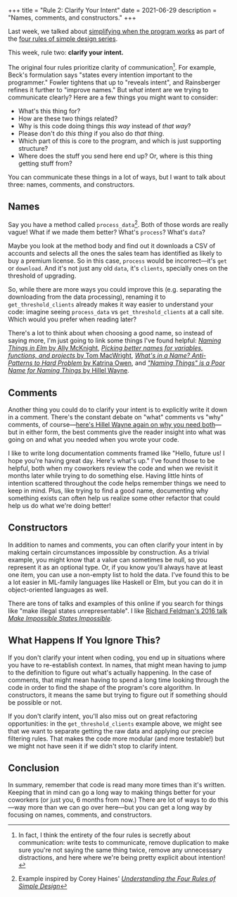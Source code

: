 +++
title = "Rule 2: Clarify Your Intent"
date = 2021-06-29
description = "Names, comments, and constructors."
+++

Last week, we talked about [simplifying when the program works](@/posts/rule-1-simplify-when-the-program-works.md) as part of the [four rules of simple design series](@/posts/my-take-on-the-four-rules-of-simple-design.md).

This week, rule two: **clarify your intent.**

The original four rules prioritize clarity of communication[^four-rules-are-about-communication]. For example, Beck's formulation says "states every intention important to the programmer." Fowler tightens that up to "reveals intent", and Rainsberger refines it further to "improve names." But *what* intent are we trying to communicate clearly? Here are a few things you might want to consider:

- What's this thing for?
- How are these two things related?
- Why is this code doing things *this way* instead of *that way*?
- Please don't do *this thing* if you also do *that thing*.
- Which part of this is core to the program, and which is just supporting structure?
- Where does the stuff you send here end up? Or, where is this thing getting stuff from?

You can communicate these things in a lot of ways, but I want to talk about three: names, comments, and constructors.

## Names
Say you have a method called `process_data`[^process-data-inspiration]. Both of those words are really vague! What if we made them better? What's `process`? What's `data`?

Maybe you look at the method body and find out it downloads a CSV of accounts and selects all the ones the sales team has identified as likely to buy a premium license. So in this case, `process` would be incorrect—it's `get` or `download`. And it's not just any old `data`, it's `clients`, specially ones on the threshold of upgrading.

So, while there are more ways you could improve this (e.g. separating the downloading from the data processing), renaming it to `get_threshold_clients` already makes it way easier to understand your code: imagine seeing `process_data` vs `get_threshold_clients` at a call site. Which would you prefer when reading later?

There's a lot to think about when choosing a good name, so instead of saying more, I'm just going to link some things I've found helpful: [*Naming Things in Elm* by Ally McKnight](https://2018.elm-conf.us/schedule/ally-kelly-mcknight), [*Picking better names for variables, functions, and projects* by Tom MacWright](https://macwright.com/2021/02/17/the-naming-of-things.html), [*What's in a Name? Anti-Patterns to Hard Problem* by Katrina Owen](https://www.sitepoint.com/whats-in-a-name-anti-patterns-to-a-hard-problem/), and [*"Naming Things" is a Poor Name for Naming Things* by Hillel Wayne](https://buttondown.email/hillelwayne/archive/naming-things-is-a-poor-name-for-naming-things/).

## Comments

Another thing you could do to clarify your intent is to explicitly write it down in a comment. There's the constant debate on "what" comments vs "why" comments, of course—[here's Hillel Wayne again on why you need both](https://buttondown.email/hillelwayne/archive/comment-the-why-and-the-what/)—but in either form, the best comments give the reader insight into what was going on and what you needed when you wrote your code.

I like to write long documentation comments framed like "Hello, future us! I hope you're having great day. Here's what's up." I've found those to be helpful, both when my coworkers review the code and when we revisit it months later while trying to do something else. Having little hints of intention scattered throughout the code helps remember things we need to keep in mind. Plus, like trying to find a good name, documenting why something exists can often help us realize some other refactor that could help us do what we're doing better!

## Constructors
In addition to names and comments, you can often clarify your intent in by making certain circumstances impossible by construction. As a trivial example, you might know that a value can sometimes be null, so you represent it as an optional type. Or, if you know you'll always have at least one item, you can use a non-empty list to hold the data. I've found this to be a lot easier in ML-family languages like Haskell or Elm, but you can do it in object-oriented languages as well.

There are tons of talks and examples of this online if you search for things like "make illegal states unrepresentable". I like [Richard Feldman's 2016 talk *Make Impossible States Impossible*](https://www.youtube.com/watch?v=IcgmSRJHu_8).

## What Happens If You Ignore This?
If you don't clarify your intent when coding, you end up in situations where you have to re-establish context. In names, that might mean having to jump to the definition to figure out what's actually happening. In the case of comments, that might mean having to spend a long time looking through the code in order to find the shape of the program's core algorithm. In constructors, it means the same but trying to figure out if something should be possible or not.

If you don't clarify intent, you'll also miss out on great refactoring opportunities: in the `get_threshold_clients` example above, we might see that we want to separate getting the raw data and applying our precise filtering rules. That makes the code more modular (and more testable!) but we might not have seen it if we didn't stop to clarify intent.

## Conclusion
In summary, remember that code is read many more times than it's written. Keeping that in mind can go a long way to making things better for your coworkers (or just you, 6 months from now.) There are lot of ways to do this—way more than we can go over here—but you can get a long way by focusing on names, comments, and constructors.

[^four-rules-are-about-communication]: In fact, I think the entirety of the four rules is secretly about communication: write tests to communicate, remove duplication to make sure you're not saying the same thing twice, remove any unnecessary distractions, and here where we're being pretty explicit about intention!

[^process-data-inspiration]: Example inspired by Corey Haines' [*Understanding the Four Rules of Simple Design*](https://leanpub.com/4rulesofsimpledesign)
